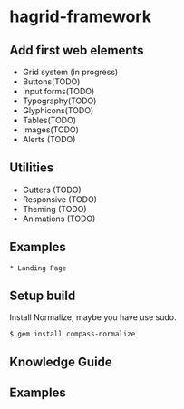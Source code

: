 # hagrid-framework

## Add first web elements

* Grid system (in progress)
* Buttons(TODO)
* Input forms(TODO)
* Typography(TODO)
* Glyphicons(TODO)
* Tables(TODO)
* Images(TODO)
* Alerts (TODO)

## Utilities

* Gutters (TODO)
* Responsive (TODO)
* Theming (TODO)
* Animations (TODO)

## Examples
    * Landing Page

## Setup build

Install Normalize, maybe you have use sudo.

```
$ gem install compass-normalize
```

## Knowledge Guide

## Examples
